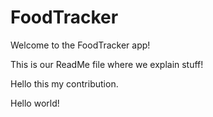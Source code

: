 # FoodTracker
Welcome to the FoodTracker app!

This is our ReadMe file where we explain stuff!

Hello this my contribution.

Hello world!

